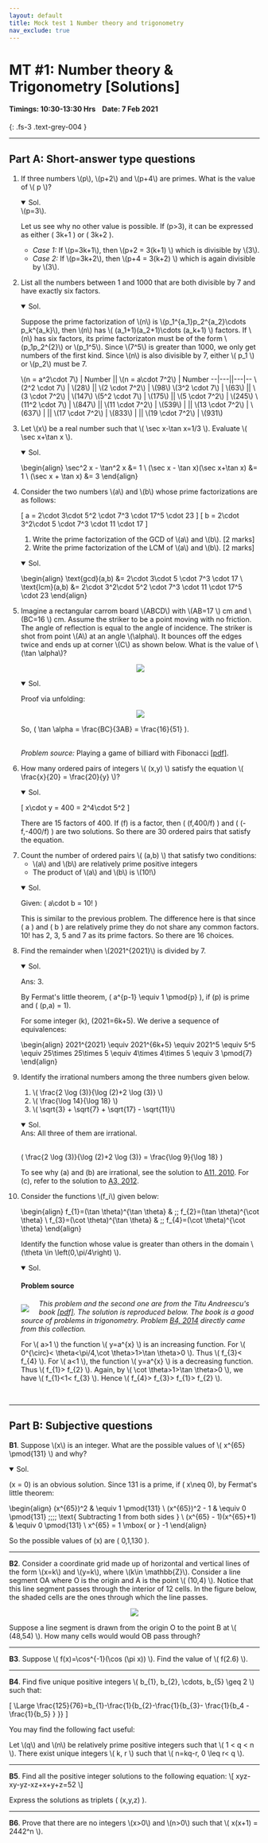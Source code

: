 ```yaml
---
layout: default
title: Mock test 1 Number theory and trigonometry
nav_exclude: true
---
```



#  MT #1: Number theory & Trigonometry [Solutions]
#### Timings: 10:30-13:30 Hrs &nbsp;&nbsp;  Date: 7 Feb 2021
{: .fs-3 .text-grey-004 }

---


## Part A: Short-answer type questions

<ol>

<p><li> If three numbers \(p\), \(p+2\) and \(p+4\) are primes. What is the value of \( p \)?</li></p>

<details open><summary>Sol.</summary> \(p=3\).

Let us see why no other value is possible. If \(p>3\), it can be expressed as either \( 3k+1 \) or \( 3k+2 \).

<ul>
<li><i>Case 1: </i> If \(p=3k+1\), then \(p+2 = 3(k+1) \) which is divisible by \(3\).</li>
<li><i>Case 2: </i> If \(p=3k+2\), then \(p+4 = 3(k+2) \) which is again divisible by \(3\).</li>
</ul>

</details>

<p>
<li>List all the numbers between 1 and 1000 that are both divisible by 7 and have exactly six factors.</li>
</p>

<details open markdown="1"><summary>Sol.</summary>

Suppose the prime factorization of \\(n\\) is \\(p_1^{a_1}p_2^{a_2}\cdots p_k^{a_k}\\), then \\(n\\) has \\( (a_1+1)(a_2+1)\cdots (a_k+1) \\) factors. If \\(n\\)
has six factors, its prime factorizaton must be of the form \\(p_1p_2^{2}\\) or \\(p_1^5\\).  Since \\(7^5\\) is greater than 1000, we only get numbers of the first kind.
Since \\(n\\) is also divisible by 7, either \\( p_1 \\) or \\(p_2\\) must be 7.


\\(n = a^2\cdot 7\\) | Number || \\(n = a\cdot 7^2\\) | Number
--|---||---|--
\\(2^2 \cdot 7\\) | \\(28\\) || \\(2 \cdot 7^2\\) | \\(98\\)
\\(3^2 \cdot 7\\) | \\(63\\) || \\(3 \cdot 7^2\\) | \\(147\\)
\\(5^2 \cdot 7\\) | \\(175\\) || \\(5 \cdot 7^2\\) | \\(245\\)
\\(11^2 \cdot 7\\) | \\(847\\) || \\(11 \cdot 7^2\\) | \\(539\\)
 | || \\(13 \cdot 7^2\\) | \\(637\\)
 | || \\(17 \cdot 7^2\\) | \\(833\\)
 | || \\(19 \cdot 7^2\\) | \\(931\\)



</details>


<p> <li> Let \(x\)  be a real number such that \( \sec x-\tan x=1/3 \). Evaluate \( \sec x+\tan x \).</li> </p>


<details open><summary>Sol.</summary>

\begin{align}
\sec^2 x - \tan^2 x &= 1  \\
(\sec x - \tan x)(\sec x+\tan x) &= 1  \\
(\sec x + \tan x) &= 3
\end{align}


</details>



<p>
<li>Consider the two numbers \(a\) and \(b\) whose prime factorizations are as follows:

\[ a = 2\cdot 3\cdot 5^2 \cdot 7^3 \cdot 17^5 \cdot 23 \]
\[ b = 2\cdot 3^2\cdot 5 \cdot 7^3 \cdot 11 \cdot 17 \]
</li>

<ol>
<li>Write the prime factorization of the GCD of \(a\) and \(b\). [2 marks]</li>
<li>Write the prime factorization of the LCM of \(a\) and \(b\). [2 marks]</li>
</ol>

</p>

<details open><summary>Sol.</summary>

\begin{align}
\text{gcd}(a,b) &= 2\cdot 3\cdot 5 \cdot 7^3 \cdot 17 \\
\text{lcm}(a,b) &= 2\cdot 3^2\cdot 5^2 \cdot 7^3 \cdot 11 \cdot 17^5 \cdot 23
\end{align}


</details>






<p><li> Imagine a rectangular carrom board \(ABCD\) with \(AB=17 \) cm and \(BC=16 \) cm.  Assume the striker to be a point moving with no friction. The angle of reflection is equal to the angle of incidence. The striker is shot from point \(A\)
at an angle \(\alpha\). It bounces off the edges twice and ends up at corner \(C\) as shown below. What is the value of \(\tan \alpha\)?
</li></p>

<p style="text-align:center">
<img src="/assets/images/two_reflect.png"/>
</p>


<details open><summary>Sol.</summary>

Proof via unfolding:


<p style="text-align:center">
<img src="/assets/images/two_reflect_sol.png"/>
</p>

So, \( \tan \alpha = \frac{BC}{3AB} = \frac{16}{51} \).<br>


<br>
<i>Problem source:</i> Playing a game of billiard with Fibonacci <a href="https://arxiv.org/pdf/1906.01911.pdf">[pdf]</a>.

</details>



<p><li>How many ordered pairs of integers \( (x,y) \) satisfy the equation \( \frac{x}{20} = \frac{20}{y} \)?</li></p>

<details open><summary>Sol.</summary>


\[ x\cdot y = 400 = 2^4\cdot 5^2 \]

There are 15 factors of 400. If \(f\) is a factor, then \( (f,400/f) \) and \( (-f,-400/f) \) are two solutions. So there are 30 ordered pairs that satisfy
the equation.



</details>


<p>
<li> Count the number of ordered pairs \( (a,b) \)  that satisfy two conditions:

<ul>
<li>\(a\) and \(b\) are relatively prime positive integers</li>
<li>The product of \(a\) and \(b\) is \(10!\)</li>
</ul>
</li>
</p>


<details open><summary>Sol.</summary>

Given: \( a\cdot b = 10! \)

This is similar to the previous problem. The difference here is that since \( a \) and \( b \) are relatively prime they do not
share any common factors. 10! has 2, 3, 5 and 7 as its prime factors. So there are 16 choices.


</details>






<p><li>Find the remainder when \(2021^{2021}\) is divided by 7.</li></p>

<details open><summary>Sol.</summary>

Ans: 3.<br>

By Fermat's little theorem,  \( a^{p-1} \equiv 1 \pmod{p} \), if \(p\) is prime and \( (p,a) = 1\). <br>

For some integer \(k\), \(2021=6k+5\). We derive a sequence of equivalences:

\begin{align}
2021^{2021} \equiv 2021^{6k+5} \equiv 2021^5 \equiv 5^5 \equiv 25\times 25\times 5 \equiv 4\times 4\times 5 \equiv 3  \pmod{7}
\end{align}



</details>



<p><li>Identify the irrational numbers among the three numbers given below.</li></p>




<p>
<ol>
<li>\( \frac{2 \log (3)}{\log (2)+2 \log (3)} \) </li>
<li>\( \frac{\log 14}{\log 18} \) </li>
<li>\( \sqrt{3} + \sqrt{7} + \sqrt{17} - \sqrt{11}\) </li>
</ol>
</p>

<details open><summary>Sol.</summary>
Ans: All three of them are irrational. <br><br>



\( \frac{2 \log (3)}{\log (2)+2 \log (3)} = \frac{\log 9}{\log 18} \)


<p>
To see why (a) and (b) are irrational, see the solution to  <a href="/docs/number_theory/irrationality/#rationality-preserving-operations">A11, 2010</a>.  For (c), refer to the solution to <a href="/docs/number_theory/irrationality/#irrational-fraction">A3, 2012</a>.
</p>




</details>







<p><li>Consider the functions \(f_i\) given below:</li></p>


\begin{align}
f_{1}=(\tan \theta)^{\tan \theta} & \;\; f_{2}=(\tan \theta)^{\cot \theta} \\
f_{3}=(\cot \theta)^{\tan \theta} & \;\; f_{4}=(\cot \theta)^{\cot \theta}
\end{align}

<p>
Identify the function whose value is greater than others in the domain \(\theta \in \left(0,\pi/4\right) \).
</p>

<details open><summary>Sol.</summary>


<h4>Problem source</h4>

<img src="/assets/images/titu.png" style="float:left;margin-right:20px;margin-top:10px;"/>

<p>
<i>This problem and the second one are from the Titu Andreescu's book <a href="https://mathematicalolympiads.files.wordpress.com/2012/08/103-trigonometry-problems-titu-andreescu-zuming-feng.pdf"> [pdf]</a>. The solution is reproduced below.
The book is a good source of problems in trigonometry. Problem <a href="http://localhost:4000/docs/geometry/coordinate_system/#mix-a-sin-and-a-circle">B4, 2014</a> directly came from this collection.</i>
</p>


<p>
For \( a>1 \) the function \( y=a^{x} \)  is an increasing function.
For \( 0^{\circ}< \theta<\pi/4,\cot \theta>1>\tan \theta>0 \). Thus \( f_{3}< f_{4} \).
For \( a<1 \), the function \( y=a^{x} \) is a decreasing function. Thus \( f_{1}> f_{2} \).
Again, by \( \cot \theta>1>\tan \theta>0 \),  we have \( f_{1}<1< f_{3} \). Hence \( f_{4}> f_{3}> f_{1}> f_{2} \).
</p>

</details>

</ol>

<br>

---





## Part B: Subjective questions

<p>
<b>B1</b>. Suppose \(x\) is an integer. What are the possible values of \( x^{65} \pmod{131} \) and why?
</p>


<details open><summary>Sol.</summary>

\(x = 0\) is an obvious solution. Since 131 is a prime, if \( x\neq 0\), by Fermat's little theorem:


\begin{align}
(x^{65})^2  & \equiv  1 \pmod{131}  \\
(x^{65})^2 - 1  & \equiv  0 \pmod{131} \;\;\;\; \text{ Subtracting 1 from both sides } \\
(x^{65} - 1)(x^{65}+1)  & \equiv  0 \pmod{131} \\
x^{65} = 1 \mbox{ or } -1
\end{align}


So the possible values of \(x\) are \( 0,1,130 \).


</details>


---

<p>
<b>B2</b>. Consider a coordinate grid made up of horizontal and vertical lines of the form \(x=k\) and \(y=k\), where \(k\in \mathbb{Z}\).
Consider a line segment OA where O is the origin and A is the point \(  (10,4) \). Notice that this line segment passes through the
interior of 12 cells. In the figure below, the shaded cells are the ones through which the line passes.
</p>


<p style="text-align:center">
<img src="/assets/images/mt_1_grid.jpg"/>
</p>


<p>
Suppose a line segment is drawn from the origin O to the point B at \( (48,54) \). How many cells would would OB pass through?
</p>


---

<p><b>B3</b>. Suppose \( f(x)=\cos^{-1}(\cos (\pi x)) \). Find the value of \( f(2.6) \).</p>

---


<p>
<b>B4</b>. Find five unique positive integers \( b_{1}, b_{2}, \cdots, b_{5} \geq 2 \) such that:

\[ \Large \frac{125}{76}=b_{1}-\frac{1}{b_{2}-\frac{1}{b_{3}- \frac{1}{b_4 - \frac{1}{b_5} }  }} \]
</p>


<p>
You may find the following fact useful:
</p>

<p>
Let \(q\) and \(n\) be relatively prime positive integers such that \( 1 < q < n \).
There exist unique integers \( k, r \) such that \( n=kq-r, 0 \leq r< q \).
</p>


---


<p>
<b>B5</b>. Find all the positive integer solutions to the following equation:
\[ xyz-xy-yz-xz+x+y+z=52 \]

Express the solutions as triplets \( (x,y,z) \).
</p>

---





<p>
<b>B6</b>. Prove that there are no integers \(x>0\) and \(n>0\) such that  \( x(x+1) = 2442^n \).
</p>

<!--
Please note: There was a typo in the last problem B6 earlier. It's 2442 not 2021.
{: .bg-red-000 .p-6 }
-->



